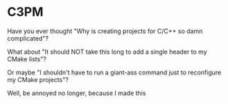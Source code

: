 # C3PM

Have you ever thought "Why is creating projects for C/C++ so damn complicated"?

What about "It should NOT take this long to add a single header to my CMake lists"?

Or maybe "I shouldn't have to run a giant-ass command just to reconfigure my CMake projects"?

Well, be annoyed no longer, because I made this
